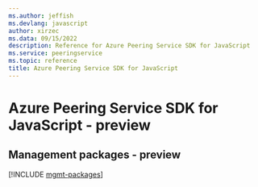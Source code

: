 ```yaml
---
ms.author: jeffish
ms.devlang: javascript
author: xirzec
ms.data: 09/15/2022
description: Reference for Azure Peering Service SDK for JavaScript
ms.service: peeringservice
ms.topic: reference
title: Azure Peering Service SDK for JavaScript
---
```

# Azure Peering Service SDK for JavaScript - preview

## Management packages - preview
[!INCLUDE [mgmt-packages](peering-service-mgmt-index.md)]
